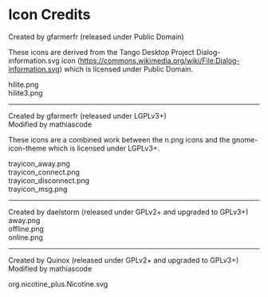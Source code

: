 # Icon Credits

Created by gfarmerfr (released under Public Domain)

These icons are derived from the Tango Desktop Project Dialog-information.svg icon
(https://commons.wikimedia.org/wiki/File:Dialog-information.svg) which is licensed under Public Domain.

hilite.png  
hilite3.png

---

Created by gfarmerfr (released under LGPLv3+)  
Modified by mathiascode

These icons are a combined work between the n.png icons and the gnome-icon-theme
which is licensed under LGPLv3+.

trayicon_away.png  
trayicon_connect.png  
trayicon_disconnect.png  
trayicon_msg.png

---

Created by daelstorm (released under GPLv2+ and upgraded to GPLv3+)
away.png  
offline.png  
online.png

---

Created by Quinox (released under GPLv2+ and upgraded to GPLv3+)  
Modified by mathiascode

org.nicotine_plus.Nicotine.svg
